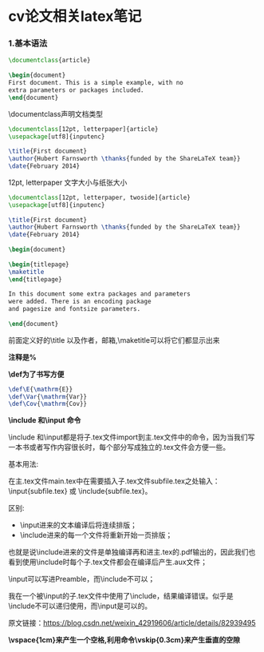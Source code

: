 # cv论文相关latex笔记

### 1.基本语法
```tex
\documentclass{article}
 
\begin{document}
First document. This is a simple example, with no 
extra parameters or packages included.
\end{document}
```
\documentclass声明文档类型

```tex
\documentclass[12pt, letterpaper]{article}
\usepackage[utf8]{inputenc}
 
\title{First document}
\author{Hubert Farnsworth \thanks{funded by the ShareLaTeX team}}
\date{February 2014}
```
12pt, letterpaper 文字大小与纸张大小

```tex
\documentclass[12pt, letterpaper, twoside]{article}
\usepackage[utf8]{inputenc}
 
\title{First document}
\author{Hubert Farnsworth \thanks{funded by the ShareLaTeX team}}
\date{February 2014}
 
\begin{document}
 
\begin{titlepage}
\maketitle
\end{titlepage}
 
In this document some extra packages and parameters
were added. There is an encoding package
and pagesize and fontsize parameters.
 
\end{document}
```

前面定义好的\title 以及作者，邮箱,\maketitle可以将它们都显示出来

**注释是%**

**\def为了书写方便**
```tex
\def\E{\mathrm{E}}
\def\Var{\mathrm{Var}}
\def\Cov{\mathrm{Cov}}
```
**\include 和\input 命令**

\include 和\input都是将子.tex文件import到主.tex文件中的命令，因为当我们写一本书或者写作内容很长时，每个部分写成独立的.tex文件会方便一些。

基本用法:

在主.tex文件main.tex中在需要插入子.tex文件subfile.tex之处输入：\input{subfile.tex} 或 \include{subfile.tex}。

区别:
- \input进来的文本编译后将连续排版；
- \include进来的每一个文件将重新开始一页排版；

也就是说\include进来的文件是单独编译再和进主.tex的.pdf输出的，因此我们也看到使用\include时每个子.tex文件都会在编译后产生.aux文件；

\input可以写进Preamble，而\include不可以；

我在一个被\input的子.tex文件中使用了\include，结果编译错误。似乎是\include不可以递归使用，而\input是可以的。

原文链接：https://blog.csdn.net/weixin_42919606/article/details/82939495

**\vspace{1cm}来产生一个空格,利用命令\vskip{0.3cm}来产生垂直的空隙**
